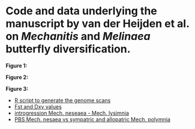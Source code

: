 # Code and data underlying the manuscript by van der Heijden et al. on _Mechanitis_ and _Melinaea_ butterfly diversification.

**Figure 1:**

**Figure 2:**

**Figure 3:**
- [R script to generate the genome scans](https://github.com/rapidspeciation/mechanitis_melinaea/blob/main/Rscript_Mech.nesaea.r)
- [Fst and Dxy values](https://github.com/rapidspeciation/mechanitis_melinaea/blob/main/Mechanitis.nesaea.filtered.2000.Fst.Dxy.pi.csv)
- [introgression Mech. neseaea - Mech. lysimnia](https://github.com/rapidspeciation/mechanitis_melinaea/blob/main/Mechanitis.nesaea.filtered.2000.fd.polBr_nes_lysBr_mess.csv)
- [PBS Mech. nesaea vs sympatric and allopatric Mech. polymnia](https://github.com/rapidspeciation/mechanitis_melinaea/blob/main/polW_polB_nes.pbs)
